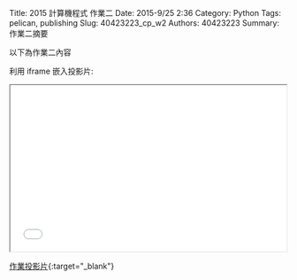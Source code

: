 Title: 2015 計算機程式 作業二
Date: 2015-9/25 2:36
Category: Python
Tags: pelican, publishing
Slug: 40423223_cp_w2
Authors: 40423223
Summary: 作業二摘要

以下為作業二內容

利用 iframe 嵌入投影片:

<iframe src="40423223_cp_w2_p.html" width="500" height="300"></iframe>

[作業投影片](40423223_cp_w2_p.html){:target="_blank"}